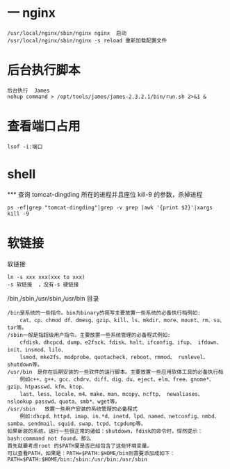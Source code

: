 一  nginx
===
```text
/usr/local/nginx/sbin/nginx nginx  启动
/usr/local/nginx/sbin/nginx -s reload 重新加载配置文件
```


后台执行脚本
===
```text
后台执行  James 
nohup command > /opt/tools/james/james-2.3.2.1/bin/run.sh 2>&1 &
```

查看端口占用
===
```text
lsof -i:端口
```

shell
===
*** 查询 tomcat-dingding 所在的进程并且座位 kill-9  的参数，杀掉进程
```text
ps -ef|grep "tomcat-dingding"|grep -v grep |awk '{print $2}'|xargs kill -9
```
软链接
===
软链接
```text
ln -s xxx xxx(xxx to xxx)
-s 软链接  ，没有-s 硬链接
```
/bin,/sbin,/usr/sbin,/usr/bin 目录
```text
/bin是系统的一些指令。bin为binary的简写主要放置一些系统的必备执行档例如:
    cat、cp、chmod df、dmesg、gzip、kill、ls、mkdir、more、mount、rm、su、tar等。
/sbin一般是指超级用户指令。主要放置一些系统管理的必备程式例如:
    cfdisk、dhcpcd、dump、e2fsck、fdisk、halt、ifconfig、ifup、 ifdown、init、insmod、lilo、
    lsmod、mke2fs、modprobe、quotacheck、reboot、rmmod、 runlevel、shutdown等。
/usr/bin　是你在后期安装的一些软件的运行脚本。主要放置一些应用软体工具的必备执行档
    例如c++、g++、gcc、chdrv、diff、dig、du、eject、elm、free、gnome*、 gzip、htpasswd、kfm、ktop、
    last、less、locale、m4、make、man、mcopy、ncftp、 newaliases、nslookup passwd、quota、smb*、wget等。
/usr/sbin   放置一些用户安装的系统管理的必备程式
    例如:dhcpd、httpd、imap、in.*d、inetd、lpd、named、netconfig、nmbd、samba、sendmail、squid、swap、tcpd、tcpdump等。
如果新装的系统，运行一些很正常的诸如：shutdown，fdisk的命令时，悍然提示：bash:command not found。那么
首先就要考虑root 的$PATH里是否已经包含了这些环境变量。
可以查看PATH，如果是：PATH=$PATH:$HOME/bin则需要添加成如下：
PATH=$PATH:$HOME/bin:/sbin:/usr/bin:/usr/sbin
```